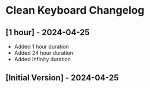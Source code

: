 # Clean Keyboard Changelog

## [1 hour] - 2024-04-25
- Added 1 hour duration
- Added 24 hour duration
- Added Infinity duration

## [Initial Version] - 2024-04-25
